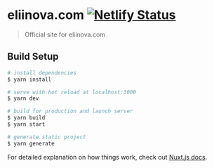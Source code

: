 # eliinova.com [![Netlify Status](https://api.netlify.com/api/v1/badges/d9bc16fa-b20a-4780-bed7-860ac8701412/deploy-status)](https://app.netlify.com/sites/cion/deploys)

> Official site for eliinova.com

## Build Setup

```bash
# install dependencies
$ yarn install

# serve with hot reload at localhost:3000
$ yarn dev

# build for production and launch server
$ yarn build
$ yarn start

# generate static project
$ yarn generate
```

For detailed explanation on how things work, check out [Nuxt.js docs](https://nuxtjs.org).
